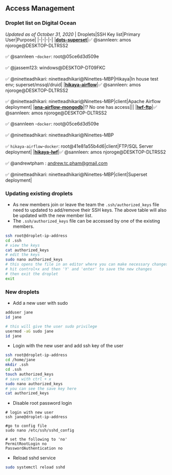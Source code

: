## Access Management

### Droplet list on Digital Ocean
_Updated as of October 31, 2020_
| Droplets|SSH Key list|Primary User|Purpose|
|-|-|-|-|
|[**dots-superset**](https://cloud.digitalocean.com/droplets/182764775)|:white_check_mark: @sannleen: amos njoroge@DESKTOP-DLTRSS2<br><br>:white_check_mark: @sannleen -`docker`: root@05ce6d3d509e<br><br>:white_check_mark: @jassem123: windows@DESKTOP-DT09FKC<br><br>:white_check_mark: @ninetteadhikari: ninetteadhikari@Ninettes-MBP|Hikaya|In house test env; superset/mssql/druid|
|[**hikaya-airflow**](https://cloud.digitalocean.com/droplets/164640880)|:white_check_mark: @sannleen: amos njoroge@DESKTOP-DLTRSS2<br><br>:white_check_mark: @ninetteadhikari: ninetteadhikari@Ninettes-MBP|client|Apache Airflow deployment|
|[**ona-airflow-mongodb**](https://cloud.digitalocean.com/droplets/161249482)|:interrobang: No one has access|||
|[**lwf-ftp**](https://cloud.digitalocean.com/droplets/158077278)|:white_check_mark: @sannleen: amos njoroge@DESKTOP-DLTRSS2<br><br>:white_check_mark: @sannleen -`docker`: root@05ce6d3d509e<br><br>:white_check_mark: @ninetteadhikari: ninetteadhikari@Ninettes-MBP<br><br>:white_check_mark: `hikaya-airflow`-`docker`: root@41e81a55b4d6|client|FTP/SQL Server deployment|
|[**hikaya-lwf**](https://cloud.digitalocean.com/droplets/150447384/graphs?i=a59f89)|:white_check_mark: @sannleen: amos njoroge@DESKTOP-DLTRSS2<br><br>:white_check_mark: @andrewtpham : andrew.tc.pham@gmail.com<br><br>:white_check_mark: @ninetteadhikari: ninetteadhikari@Ninettes-MBP|client|Superset deployment|

### Updating existing droplets
* As new members join or leave the team the `.ssh/authorized_keys` file need to updated to add/remove their SSH keys. The above table will also be updated with the new member list.
* The `.ssh/authorized_keys` file can be accessed by one of the existing members.
``` bash
ssh root@droplet-ip-address
cd .ssh
# view the keys
cat authorized_keys
# edit the keys
sudo nano authorized_keys
# this opens the file in an editor where you can make necessary changes to the file
# hit control+x and then 'Y' and 'enter' to save the new changes
# then exit the droplet
exit 
```

### New droplets
* Add a new user with sudo
``` bash
adduser jane
id jane

# this will give the user sudo privilege
usermod -aG sudo jane
id jane
```

* Login with the new user and add ssh key of the user
``` bash
ssh root@droplet-ip-address
cd /home/jane
mkdir .ssh
cd .ssh
touch authorized_keys
# save with ctrl + x
sudo nano authorized_keys
# you can see the save key here
cat authorized_keys
```

* Disable root password login
```
# login with new user
ssh jane@droplet-ip-address

#go to config file
sudo nano /etc/ssh/sshd_config

# set the following to 'no'
PermitRootLogin no
PasswordAuthentication no
```

* Reload sshd service
``` bash
sudo systemctl reload sshd
```